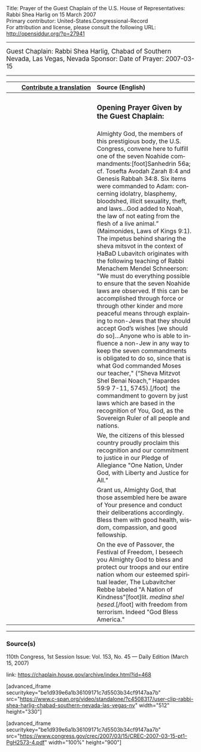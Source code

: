 <html>
<head></head>
<body>
Title: Prayer of the Guest Chaplain of the U.S. House of Representatives: Rabbi Shea Harlig on 15 March 2007<br />
Primary contributor: United-States.Congressional-Record<br />
For attribution and license, please consult the following URL: <a href="http://opensiddur.org/?p=27941">http://opensiddur.org/?p=27941</a>
<p />
<hr />

<div class="english" lang="en" style="font-size:1.2em;">
Guest Chaplain: Rabbi Shea Harlig, Chabad of Southern Nevada, Las Vegas, Nevada
Sponsor: 
Date of Prayer: 2007-03-15
</div>

<hr />

<table style="margin-left: auto;margin-right: auto;" class="draggable">
<thead><tr><th id="x" style="text-align: right;"><a href="/contributing/upload/">Contribute a translation</a></th><th style="text-align: left;">Source (English)</th></tr></thead>
<tbody>
<tr><td style="vertical-align:top;" width="46%">
<div class="liturgy" lang="he">

</span></div></td>
 
<td style="vertical-align:top;" width="53%">
<div class="english" lang="en">
<h3>Opening Prayer Given by the Guest Chaplain:</h3>
</div></td></tr>

<tr><td style="vertical-align:top;" width="46%">
<div class="liturgy" lang="he">

</span></div></td>
 
<td style="vertical-align:top;" width="53%">
<div class="english" lang="en">
Almighty God, 
the members of this prestigious body, 
the U.S. Congress, 
convene here 
to fulfill one of the seven Noahide commandments:[foot]Sanhedrin 56a; cf. Tosefta Avodah Zarah 8:4 and Genesis Rabbah 34:8. Six items were commanded to Adam: concerning idolatry, blasphemy, bloodshed, illicit sexuality, theft, and laws…God added to Noah, the law of not eating from the flesh of a live animal.” (Maimonides, Laws of Kings 9:1). The impetus behind sharing the sheva mitsvot in the context of ḤaBaD Lubavitch originates with the following teaching of Rabbi Menachem Mendel Schneerson: "We must do everything possible to ensure that the seven Noahide laws are observed. If this can be accomplished through force or through other kinder and more peaceful means through explaining to non-Jews that they should accept God’s wishes [we should do so]…Anyone who is able to influence a non-Jew in any way to keep the seven commandments is obligated to do so, since that is what God commanded Moses our teacher," (“Sheva Mitzvot Shel Benai Noach,” Hapardes 59:9 7-11, 5745).[/foot]&nbsp;
the commandment to govern by just laws 
which are based in the recognition of You, God, 
as the Sovereign Ruler of all people and nations.
</div></td></tr>


<tr><td style="vertical-align:top;" width="46%">
<div class="liturgy" lang="he">

</span></div></td>
 
<td style="vertical-align:top;" width="53%">
<div class="english" lang="en">
We, the citizens of this blessed country 
proudly proclaim this recognition 
and our commitment to justice 
in our Pledge of Allegiance 
"One Nation, 
Under God, 
with Liberty 
and Justice 
for All."
</div></td></tr>


<tr><td style="vertical-align:top;" width="46%">
<div class="liturgy" lang="he">

</span></div></td>
 
<td style="vertical-align:top;" width="53%">
<div class="english" lang="en">
Grant us, Almighty God, 
that those assembled here 
be aware of Your presence 
and conduct their deliberations 
accordingly. 
Bless them 
with good health, 
wisdom, 
compassion, 
and good fellowship.
</div></td></tr>


<tr><td style="vertical-align:top;" width="46%">
<div class="liturgy" lang="he">

</span></div></td>
 
<td style="vertical-align:top;" width="53%">
<div class="english" lang="en">
On the eve of Passover, 
the Festival of Freedom, 
I beseech you Almighty God 
to bless and protect our troops 
and our entire nation 
whom our esteemed spiritual leader, The Lubavitcher Rebbe 
labeled "A Nation of Kindness"[foot]lit. <em>medina shel ḥesed</em>.[/foot]  
with freedom from terrorism. 
Indeed "God Bless America."
</div></td></tr>
</tbody></table>

<hr />

<h3>Source(s)</h3>

110th Congress, 1st Session
Issue: Vol. 153, No. 45 — Daily Edition (March 15, 2007)

link: <a href="https://chaplain.house.gov/archive/index.html?id=468">https://chaplain.house.gov/archive/index.html?id=468</a>

[advanced_iframe securitykey="be1d939e6a1b36109171c7d5503b34cf9147aa7b" src="https://www.c-span.org/video/standalone/?c4508317/user-clip-rabbi-shea-harlig-chabad-southern-nevada-las-vegas-nv" width="512" height="330"]

[advanced_iframe securitykey="be1d939e6a1b36109171c7d5503b34cf9147aa7b" src="https://www.congress.gov/crec/2007/03/15/CREC-2007-03-15-pt1-PgH2573-4.pdf" width="100%" height="900"]
</body>
</html>